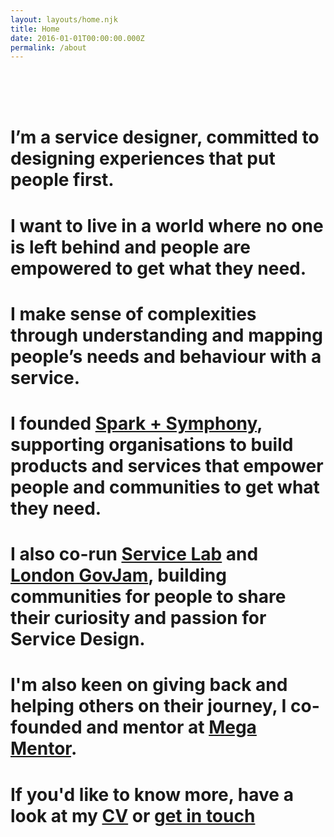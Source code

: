 ```yaml
---
layout: layouts/home.njk
title: Home
date: 2016-01-01T00:00:00.000Z
permalink: /about
---
```

<br>
<br>
<br>

# I’m a service designer, committed to designing experiences that put people first.

# I want to live in a world where no one is left behind and people are empowered to get what they need.

# I make sense of complexities through understanding and mapping people’s needs and behaviour with a service.

# I founded [Spark + Symphony](https://www.sparkandsymphony.com/), supporting organisations to build products and services that empower people and communities to get what they need.

# I also co-run [Service Lab](http://weareservicelab.com/) and [London GovJam](https://www.eventbrite.co.uk/o/london-gov-jam-27454665733), building communities for people to share their curiosity and passion for Service Design.

# I'm also keen on giving back and helping others on their journey, I co-founded and mentor at [Mega Mentor](https://mega-mentor.com/).

# If you'd like to know more, have a look at my [CV](https://drive.google.com/file/d/1t7PKey_fxTEsaInyGgOf7kTSnPMqsAfn/view?usp=sharing) or [get in touch](contact)

